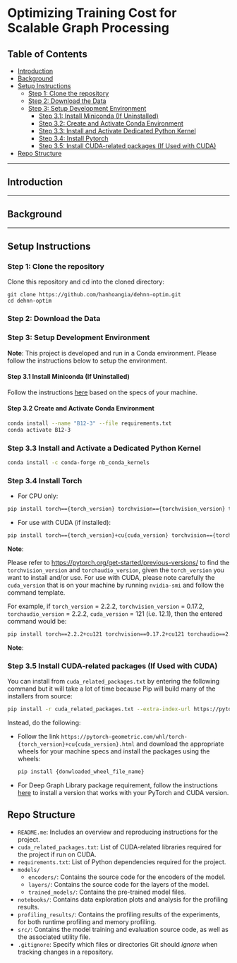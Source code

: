 # Optimizing Training Cost for  Scalable Graph Processing

## Table of Contents
- [Introduction](#introduction)
- [Background](#background)
- [Setup Instructions](#setup-instructions)
  - [Step 1: Clone the repository](#step-1-clone-the-repository)
  - [Step 2: Download the Data](#step-2-download-the-data)
  - [Step 3: Setup Development Environment](#step-3-setup-development-environment)
    - [Step 3.1: Install Miniconda (If Uninstalled)](#step-31-install-miniconda-if-uninstalled)
    - [Step 3.2: Create and Activate Conda Environment](#step-32-create-and-activate-conda-environment)
    - [Step 3.3: Install and Activate Dedicated Python Kernel](#step-33-install-and-activate-dedicated-python-kernel)
    - [Step 3.4: Install Pytorch](#step-34-install-pytorch)
    - [Step 3.5: Install CUDA-related packages (If Used with CUDA)](#step-35-install-cuda-related-packages-if-used-with-cuda)
- [Repo Structure](#repo-structure)

---

## Introduction

---

## Background

---

## Setup Instructions

### Step 1: Clone the repository

Clone this repository and cd into the cloned directory:

```
git clone https://github.com/hanhoangia/dehnn-optim.git
cd dehnn-optim
```

### Step 2: Download the Data


### Step 3: Setup Development Environment

**Note**: This project is developed and run in a Conda environment. Please follow the instructions below to setup the environment.

#### Step 3.1 Install Miniconda (If Uninstalled)

Follow the instructions [here](https://docs.anaconda.com/miniconda/install/) based on the specs of your machine.

#### Step 3.2 Create and Activate Conda Environment

```bash
conda install --name "B12-3" --file requirements.txt
conda activate B12-3
```

### Step 3.3 Install and Activate a Dedicated Python Kernel

```bash
conda install -c conda-forge nb_conda_kernels
```

### Step 3.4 Install  Torch

- For CPU only:

```bash
pip install torch=={torch_version} torchvision=={torchvision_version} torchaudio=={torchaudio_version}
```

- For use with CUDA (if installed):

```bash
pip install torch=={torch_version}+cu{cuda_version} torchvision=={torchvision_version}+cu{cuda_version} torchaudio=={torchaudio_version} --extra-index-url https://download.pytorch.org/whl/cu{cuda_version}
```

**Note**: 

Please refer to https://pytorch.org/get-started/previous-versions/ to find the `torchvision_version` and `torchaudio_version`, given the `torch_version` you want to install and/or use. For use with CUDA, please note carefully the `cuda_version` that is on your machine by running `nvidia-smi` and follow the command template.

For example, if `torch_version` = 2.2.2, `torchvision_version` = 0.17.2, `torchaudio_version` = 2.2.2, `cuda_version` = 121 (i.e. 12.1), then the entered command would be:

```bash
pip install torch==2.2.2+cu121 torchvision==0.17.2+cu121 torchaudio==2.2.2 --extra-index-url https://download.pytorch.org/whl/cu121
```

**Note**: 

### Step 3.5 Install  CUDA-related packages (If  Used with CUDA)

You can install from `cuda_related_packages.txt` by entering the following command but it will take a lot of time because Pip will build many of the installers from source:

```bash
pip install -r cuda_related_packages.txt --extra-index-url https://pytorch-geometric.com/whl/torch-{torch_version}+cu{cuda_version}.html
```

Instead, do the following: 

- Follow the link `https://pytorch-geometric.com/whl/torch-{torch_version}+cu{cuda_version}.html` and download the appropriate wheels for your machine specs and install the packages using the wheels:

  

  ```bash
  pip install {donwloaded_wheel_file_name}
  ```


- For Deep Graph Library package requirement, follow the instructions [here](https://www.dgl.ai/pages/start.html) to install a version that works with your PyTorch and CUDA version.

## Repo Structure

- `README.me`: Includes an overview and reproducing instructions for the project.
- `cuda_related_packages.txt`: List of CUDA-related libraries required for the project if run on CUDA.
- `requirements.txt`: List of Python dependencies required for the project.
- `models/`
  - `encoders/`: Contains the source code for the encoders of the model.
  - `layers/`:  Contains the source code for the layers of the model.
  - `trained_models/`: Contains the pre-trained model files.
- `notebooks/`: Contains data exploration plots and analysis for the profiling results.
- `profiling_results/`: Contains the profiling results of the experiments, for both runtime profiling and memory profiling.
- `src/`: Contains the model training and evaluation source code, as well as the associated utility file.
- `.gitignore`:  Specify which files or directories Git should *ignore* when tracking changes in a repository.
